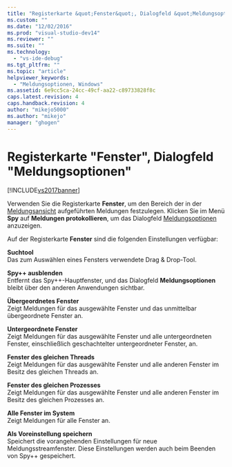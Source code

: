 ```yaml
---
title: "Registerkarte &quot;Fenster&quot;, Dialogfeld &quot;Meldungsoptionen&quot; | Microsoft Docs"
ms.custom: ""
ms.date: "12/02/2016"
ms.prod: "visual-studio-dev14"
ms.reviewer: ""
ms.suite: ""
ms.technology: 
  - "vs-ide-debug"
ms.tgt_pltfrm: ""
ms.topic: "article"
helpviewer_keywords: 
  - "Meldungsoptionen, Windows"
ms.assetid: 6e9cc5ca-24cc-49cf-aa22-c89733828f8c
caps.latest.revision: 4
caps.handback.revision: 4
author: "mikejo5000"
ms.author: "mikejo"
manager: "ghogen"
---
```

# Registerkarte &quot;Fenster&quot;, Dialogfeld &quot;Meldungsoptionen&quot;
[!INCLUDE[vs2017banner](../code-quality/includes/vs2017banner.md)]

Verwenden Sie die Registerkarte **Fenster**, um den Bereich der in der [Meldungsansicht](../debugger/messages-view.md) aufgeführten Meldungen festzulegen.  Klicken Sie im Menü **Spy** auf **Meldungen protokollieren**, um das Dialogfeld [Meldungsoptionen](../debugger/message-options-dialog-box.md) anzuzeigen.  
  
 Auf der Registerkarte **Fenster** sind die folgenden Einstellungen verfügbar:  
  
 **Suchtool**  
 Das zum Auswählen eines Fensters verwendete Drag & Drop\-Tool.  
  
 **Spy\+\+ ausblenden**  
 Entfernt das Spy\+\+\-Hauptfenster, und das Dialogfeld **Meldungsoptionen** bleibt über den anderen Anwendungen sichtbar.  
  
 **Übergeordnetes Fenster**  
 Zeigt Meldungen für das ausgewählte Fenster und das unmittelbar übergeordnete Fenster an.  
  
 **Untergeordnete Fenster**  
 Zeigt Meldungen für das ausgewählte Fenster und alle untergeordneten Fenster, einschließlich geschachtelter untergeordneter Fenster, an.  
  
 **Fenster des gleichen Threads**  
 Zeigt Meldungen für das ausgewählte Fenster und alle anderen Fenster im Besitz des gleichen Threads an.  
  
 **Fenster des gleichen Prozesses**  
 Zeigt Meldungen für das ausgewählte Fenster und alle anderen Fenster im Besitz des gleichen Prozesses an.  
  
 **Alle Fenster im System**  
 Zeigt Meldungen für alle Fenster an.  
  
 **Als Voreinstellung speichern**  
 Speichert die vorangehenden Einstellungen für neue Meldungsstreamfenster.  Diese Einstellungen werden auch beim Beenden von Spy\+\+ gespeichert.